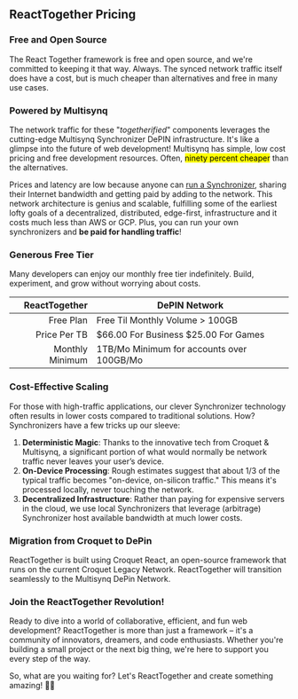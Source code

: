 ## ReactTogether Pricing

### Free and Open Source

The React Together framework is free and open source, and we're committed to keeping it that way. Always. The synced network traffic itself does have a cost, but is much cheaper than alternatives and free in many use cases.

### Powered by Multisynq

The network traffic for these "_togetherified_" components leverages the cutting-edge Multisynq Synchronizer DePIN infrastructure. It's like a glimpse into the future of web development! Multisynq has simple, low cost pricing and free development resources. Often, <mark>ninety percent cheaper</mark> than the alternatives.

Prices and latency are low because anyone can [run a Synchronizer](https://multisynq.io), sharing their Internet bandwidth and getting paid by adding to the network. This network architecture is genius and scalable, fulfilling some of the earliest lofty goals of a decentralized, distributed, edge-first, infrastructure and it costs much less than AWS or GCP. Plus, you can run your own synchronizers and **be paid for handling traffic**!

### Generous Free Tier

Many developers can enjoy our monthly free tier indefinitely. Build, experiment, and grow without worrying about costs.

<!-- https://www.tablesgenerator.com/markdown_tables  -->

|   ReactTogether | DePIN Network                             |
| --------------: | ----------------------------------------- |
|       Free Plan | Free Til Monthly Volume > 100GB           |
|    Price Per TB | $66.00 For Business $25.00 For Games      |
| Monthly Minimum | 1TB/Mo Minimum for accounts over 100GB/Mo |

### Cost-Effective Scaling

For those with high-traffic applications, our clever Synchronizer technology often results in lower costs compared to traditional solutions. How? Synchronizers have a few tricks up our sleeve:

1.  **Deterministic Magic**: Thanks to the innovative tech from Croquet & Multisynq, a significant portion of what would normally be network traffic never leaves your user’s device.
2.  **On-Device Processing**: Rough estimates suggest that about 1/3 of the typical traffic becomes "on-device, on-silicon traffic." This means it's processed locally, never touching the network.
3.  **Decentralized Infrastructure**: Rather than paying for expensive servers in the cloud, we use local Synchronizers that leverage (arbitrage) Synchronizer host available bandwidth at much lower costs.

### Migration from Croquet to DePin

ReactTogether is built using Croquet React, an open-source framework that runs on the current Croquet Legacy Network. ReactTogether will transition seamlessly to the Multisynq DePin Network.

### Join the ReactTogether Revolution!

Ready to dive into a world of collaborative, efficient, and fun web development? ReactTogether is more than just a framework – it's a community of innovators, dreamers, and code enthusiasts. Whether you're building a small project or the next big thing, we're here to support you every step of the way.

So, what are you waiting for? Let's ReactTogether and create something amazing! 🚀✨
